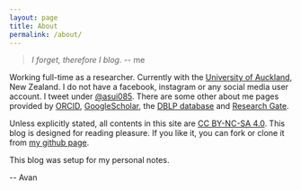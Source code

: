 ```yaml
---
layout: page
title: About
permalink: /about/
---
```


> *I forget, therefore I blog.* -- me

Working full-time as a researcher. Currently with the [University of Auckland][avan-uoa], New Zealand. I do not have a facebook, instagram or any social media user account. I tweet under [@asui085][avan-tweeter]. There are some other about me pages provided by [ORCID][avan-orcid], [GoogleScholar][avan-gscholar], the [DBLP database][avan-dblp] and [Research Gate][avan-rgate].

Unless explicitly stated, all contents in this site are [CC BY-NC-SA 4.0][lic]. This blog is designed for reading pleasure. If you like it, you can fork or clone it from [my github page](https://github.com/avansp/avansp.github.io).

This blog was setup for my personal notes.

-- Avan

[avan-uoa]: http://unidirectory.auckland.ac.nz/profile/a-suinesiaputra
[avan-gscholar]: http://scholar.google.co.nz/citations?user=av3jfhgAAAAJ&hl=en
[avan-dblp]: http://www.informatik.uni-trier.de/~ley/pers/hy/s/Suinesiaputra:Avan.html
[avan-rgate]: http://www.researchgate.net/profile/Avan_Suinesiaputra
[avan-orcid]: http://orcid.org/0000-0003-1165-458X
[avan-tweeter]: https://twitter.com/asui085
[lic]: http://creativecommons.org/licenses/by-nc-sa/4.0/
